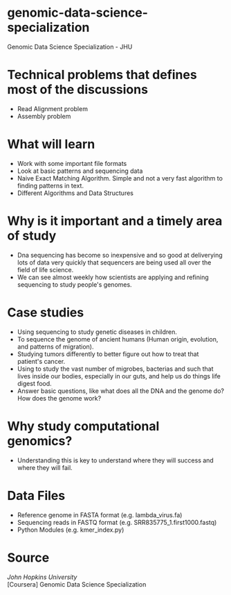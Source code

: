 # genomic-data-science-specialization
Genomic Data Science Specialization - JHU

# Technical problems that defines most of the discussions
- Read Alignment problem
- Assembly problem

# What will learn
- Work with some important file formats
- Look at basic patterns and sequencing data
- Naive Exact Matching Algorithm. Simple and not a very fast algorithm to finding patterns in text.
- Different Algorithms and Data Structures

# Why is it important and a timely area of study
- Dna sequencing has become so inexpensive and so good at deliverying lots of data very quickly that sequencers are being used all over the field of life science.
- We can see almost weekly how scientists are applying and refining sequencing to study people's genomes.

# Case studies
- Using sequencing to study genetic diseases in children.
- To sequence the genome of ancient humans (Human origin, evolution, and patterns of migration).
- Studying tumors differently to better figure out how to treat that patient's cancer.
- Using to study the vast number of migrobes, bacterias and such that lives inside our bodies, especially in our guts, and help us do things life digest food.
- Answer basic questions, like what does all the DNA and the genome do? How does the genome work?

# Why study computational genomics?
- Understanding this is key to understand where they will success and where they will fail.

# Data Files
- Reference genome in FASTA format (e.g. lambda_virus.fa)
- Sequencing reads in FASTQ format (e.g. SRR835775_1.first1000.fastq)
- Python Modules (e.g. kmer_index.py)

# Source  
*John Hopkins University*  
[Coursera] Genomic Data Science Specialization

